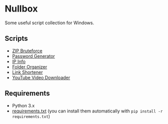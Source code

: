# Nullbox
Some useful script collection for Windows.

## Scripts
- [ZIP Bruteforce](src/zip_brute.py)
- [Password Generator](src/passgen.py)
- [IP Info](src/ipinfo.py)
- [Folder Organizer](src/folder_organizer.py)
- [Link Shortener](src/link_shortener.py)
- [YouTube Video Downloader](src/yt_dw.py)

## Requirements
- Python 3.x  
- [requirements.txt](requirements.txt) (you can install them automatically with `pip install -r requirements.txt`)
